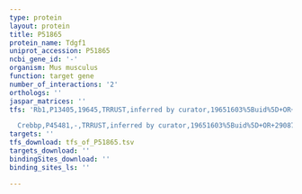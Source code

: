 ```yaml
---
type: protein
layout: protein
title: P51865
protein_name: Tdgf1
uniprot_accession: P51865
ncbi_gene_id: '-'
organism: Mus musculus
function: target gene
number_of_interactions: '2'
orthologs: ''
jaspar_matrices: ''
tfs: 'Rb1,P13405,19645,TRRUST,inferred by curator,19651603%5Buid%5D+OR+29087512%5Buid%5D,Yes

  Crebbp,P45481,-,TRRUST,inferred by curator,19651603%5Buid%5D+OR+29087512%5Buid%5D,Yes'
targets: ''
tfs_download: tfs_of_P51865.tsv
targets_download: ''
bindingSites_download: ''
binding_sites_ls: ''

---
```

